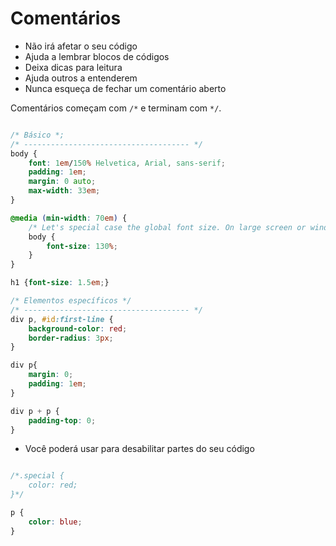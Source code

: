 # Comentários

* Não irá afetar o seu código
* Ajuda a lembrar blocos de códigos
* Deixa dicas para leitura
* Ajuda outros a entenderem
* Nunca esqueça de fechar um comentário aberto

Comentários começam com `/*` e terminam com `*/`.

```css

/* Básico *;
/* ------------------------------------- */
body {
    font: 1em/150% Helvetica, Arial, sans-serif;
    padding: 1em;
    margin: 0 auto;
    max-width: 33em;
}

@media (min-width: 70em) {
    /* Let's special case the global font size. On large screen or window, we increase the font size for better readability */
    body {
        font-size: 130%;
    }
}

h1 {font-size: 1.5em;}

/* Elementos específicos */
/* ------------------------------------- */
div p, #id:first-line {
    background-color: red;
    border-radius: 3px;
}

div p{
    margin: 0;
    padding: 1em;
}

div p + p {
    padding-top: 0;
}

```

* Você poderá usar para desabilitar partes do seu código

```css

/*.special {
    color: red;
}*/

p {
    color: blue;
}
```